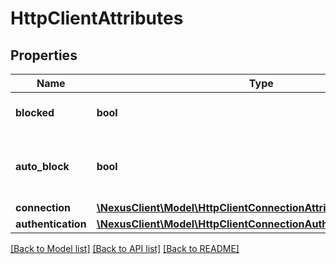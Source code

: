 # HttpClientAttributes

## Properties
Name | Type | Description | Notes
------------ | ------------- | ------------- | -------------
**blocked** | **bool** | Whether to block outbound connections on the repository | 
**auto_block** | **bool** | Whether to auto-block outbound connections if remote peer is detected as unreachable/unresponsive | 
**connection** | [**\NexusClient\Model\HttpClientConnectionAttributes**](HttpClientConnectionAttributes.md) |  | [optional] 
**authentication** | [**\NexusClient\Model\HttpClientConnectionAuthenticationAttributes**](HttpClientConnectionAuthenticationAttributes.md) |  | [optional] 

[[Back to Model list]](../README.md#documentation-for-models) [[Back to API list]](../README.md#documentation-for-api-endpoints) [[Back to README]](../README.md)


